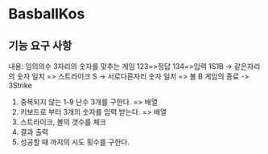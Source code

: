 # BasballKos
## 기능 요구 사항
내용: 임의의수 3자리의 숫자를 맞추는 게임
123=>정답
134=>입력
1S1B
-> 같은자리의 숫자 일치 => 스트라이크 S
-> 서로다른자리 숫자 일치 => 볼 B
게임의 종료 -> 3Strike

1. 중복되지 않는 1-9 난수 3개를 구한다. => 배열
2. 키보드로 부터 3개의 숫자를 입력 받는다. => 배열
3. 스트라이크, 볼의 갯수를 체크
4. 결과 출력
5. 성공할 때 까지의 시도 횟수를 구한다.
